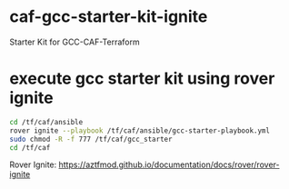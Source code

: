 # caf-gcc-starter-kit-ignite

Starter Kit for GCC-CAF-Terraform

# execute gcc starter kit using rover ignite
```bash
cd /tf/caf/ansible
rover ignite --playbook /tf/caf/ansible/gcc-starter-playbook.yml
sudo chmod -R -f 777 /tf/caf/gcc_starter
cd /tf/caf
```

Rover Ignite:
https://aztfmod.github.io/documentation/docs/rover/rover-ignite
